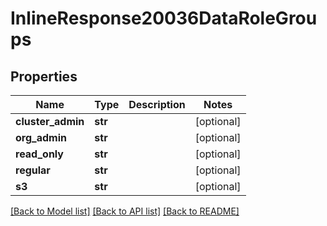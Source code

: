 # InlineResponse20036DataRoleGroups

## Properties
Name | Type | Description | Notes
------------ | ------------- | ------------- | -------------
**cluster_admin** | **str** |  | [optional] 
**org_admin** | **str** |  | [optional] 
**read_only** | **str** |  | [optional] 
**regular** | **str** |  | [optional] 
**s3** | **str** |  | [optional] 

[[Back to Model list]](../README.md#documentation-for-models) [[Back to API list]](../README.md#documentation-for-api-endpoints) [[Back to README]](../README.md)

